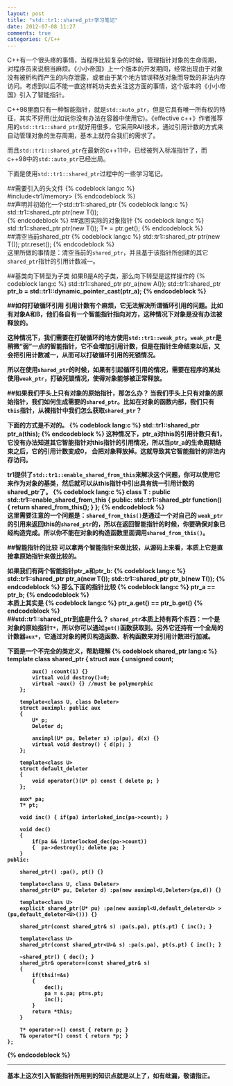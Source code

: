 ```yaml
---
layout: post
title: "std::tr1::shared_ptr学习笔记"
date: 2012-07-08 11:27
comments: true
categories: C/C++
---
```


C++有一个很头疼的事情，当程序比较复杂的时候，管理指针对象的生命周期，对程序员来说相当麻烦。《小小帝国》上一个版本的开发期间，经常出现由于对象没有被析构而产生的内存泄露，或者由于某个地方错误释放对象而导致的非法内存访问。考虑到以后不能一直这样耗功夫去关注这方面的事情，这个版本的《小小帝国》引入了智能指针。

C++98里面只有一种智能指针，就是`std::auto_ptr`，但是它具有唯一所有权的特征，其实不好用(比如说你没有办法在容器中使用它)。《effective c++》作者推荐用的`std::tr1::shard_ptr`就好用很多，它采用RAII技术，通过引用计数的方式来自动管理对象的生存周期，基本上就符合我们的需求了。

而且`std::tr1::shared_ptr`在最新的c++11中，已经被列入标准指针了，而c++98中的`std::auto_ptr`已经出局。

下面是使用`std::tr1::shared_ptr`过程中的一些学习笔记。

##需要引入的头文件
{% codeblock lang:c %}	
	#include<tr1/memory>
{% endcodeblock %}	
##声明并初始化一个std::tr1::shared_ptr
{% codeblock lang:c %}
std::tr1::shared_ptr<T> ptr(new T());  
{% endcodeblock %}
##返回实际的对象指针
{% codeblock lang:c %}
std::tr1::shared_ptr<T> ptr(new T());
T* = ptr.get();
{% endcodeblock %}	
##清空当前shared_ptr
{% codeblock lang:c %}
std::tr1::shared_ptr<T> ptr(new T());
ptr.reset();
{% endcodeblock %}	
这里所做的事情是：清空当前的`shared_ptr`，并且基于该指针所创建的其它`shared_ptr`指针的引用计数减一。

##基类向下转型为子类
如果B是A的子类，那么向下转型是这样操作的
{% codeblock lang:c %}
std::tr1::shared_ptr<A> ptr_a(new A());
std::tr1::shared_ptr<B> ptr_b = std::tr1::dynamic_pointer_cast<B>(ptr_a);
{% endcodeblock %}

##如何打破循环引用
引用计数有个麻烦，它无法解决所谓循环引用的问题。比如有对象A和B，他们各自有一个智能指针指向对方，这种情况下对象是没有办法被释放的。

这种情况下，我们需要在打破循环的地方使用`std::tr1::weak_ptr`。`weak_ptr`是稍微“弱”一点的智能指针，它不会增加引用计数，但是在指针生命结束以后，又会把引用计数减一，从而可以打破循环引用的死锁情况。

所以在使用`shared_ptr`的时候，如果有引起循环引用的情况，需要在程序的某处使用`weak_ptr`，打破死锁情况，使得对象能够被正常释放。

##如果我们手头上只有对象的原始指针，那怎么办？
当我们手头上只有对象的原始指针，我们如何生成需要的`shared_ptr`。比如在对象的函数内部，我们只有`this`指针，从裸指针中我们怎么获取`shared_ptr`？

下面的方式是不对的。
{% codeblock lang:c %}
std::tr1::shared_ptr<T> ptr_a(this);
{% endcodeblock %}
这种情况下，ptr_a对this的引用计数只有1，它没有办法知道其它智能指针对this指针的引用情况，所以当ptr_a的生命周期结束之后，它的引用计数变成0， 会把对象释放掉。这就导致其它智能指针的非法内存访问。

tr1提供了`std::tr1::enable_shared_from_this`来解决这个问题，你可以使用它来作为对象的基类，然后就可以从this指针中引出具有统一引用计数的shared_ptr了。
{% codeblock lang:c %}
class T : public std::tr1::enable_shared_from_this<T> 
{ 
public: 
  	std::tr1::shared_ptr<T> function() { 
    	return shared_from_this(); 
  	} 
}; 
{% endcodeblock %}	
这里需要注意的一个问题是：`shared_from_this()`是通过一个对自己的 `weak_ptr`的引用来返回this的`shared_ptr`的，所以在返回智能指针的时候，你要确保对象已经构造完成。所以你不能在对象的构造函数里面调用`shared_from_this()`。

##智能指针的比较
可以拿两个智能指针来做比较，从源码上来看，本质上它是直接拿原始指针来做比较的。

如果我们有两个智能指针ptr_a和ptr_b:
{% codeblock lang:c %}
std::tr1::shared_ptr<T> ptr_a(new T());
std::tr1::shared_ptr<T> ptr_b(new T());
{% endcodeblock %}
那么下面的指针比较
{% codeblock lang:c %}
ptr_a == ptr_b;
{% endcodeblock %}	
本质上其实是
{% codeblock lang:c %}
ptr_a.get() == ptr_b.get()
{% endcodeblock %}	
##std::tr1::shared_ptr到底是什么？ 
`shared_ptr`本质上持有两个东西：一个是对象的原始指针`T*`，所以你可以通过`get()`函数获取到。另外它还持有一个全局的计数器`aux*`，它通过对象的拷贝构造函数、析构函数来对引用计数进行加减。

下面是一个不完全的类定义，帮助理解
{% codeblock shared_ptr lang:c %}
	template<class T>
	class shared_ptr
	{
    	struct aux
    	{
        	unsigned count;

        	aux() :count(1) {}
        	virtual void destroy()=0;
        	virtual ~aux() {} //must be polymorphic
    	};

    	template<class U, class Deleter>
    	struct auximpl: public aux
    	{
        	U* p;
        	Deleter d;

        	anximpl(U* pu, Deleter x) :p(pu), d(x) {}
        	virtual void destroy() { d(p); } 
    	};
    
    	template<class U>
    	struct default_deleter
    	{
        	void operator()(U* p) const { delete p; }
    	};

    	aux* pa;
    	T* pt;

    	void inc() { if(pa) interloked_inc(pa->count); }

    	void dec() 
    	{ 
        	if(pa && !interlocked_dec(pa->count)) 
        	{  pa->destroy(); delete pa; }
    	}
    public:

    	shared_ptr() :pa(), pt() {}

    	template<class U, class Deleter>
    	shared_ptr(U* pu, Deleter d) :pa(new auximpl<U,Deleter>(pu,d)) {}

    	template<class U>
    	explicit shared_ptr(U* pu) :pa(new auximpl<U,default_deleter<U> >(pu,default_deleter<U>())) {}

    	shared_ptr(const shared_ptr& s) :pa(s.pa), pt(s.pt) { inc(); }

    	template<class U>
    	shared_ptr(const shared_ptr<U>& s) :pa(s.pa), pt(s.pt) { inc(); }

    	~shared_ptr() { dec(); }
		shared_ptr& operator=(const shared_ptr& s)
    	{
        	if(thsi!=&s)
        	{
            	dec();
            	pa = s.pa; pt=s.pt;
            	inc();
        	}        
        	return *this;
    	}

    	T* operator->() const { return p; }
    	T& operator*() const { return *p; }
	};
{% endcodeblock %}	
***
基本上这次引入智能指针所用到的知识点就是以上了，如有纰漏，敬请指正。